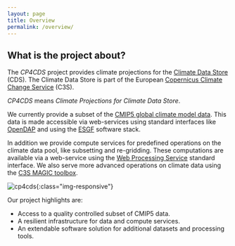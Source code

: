 ```yaml
---
layout: page
title: Overview
permalink: /overview/
---
```

## What is the project about?

The *CP4CDS* project provides climate projections for the [Climate Data Store](https://cds.climate.copernicus.eu) (CDS).
The Climate Data Store is part of the European [Copernicus Climate Change Service](https://climate.copernicus.eu/) (C3S).

*CP4CDS* means *Climate Projections for Climate Data Store*.

We currently provide a subset of the [CMIP5 global climate model data](https://www.wcrp-climate.org/wgcm-cmip/wgcm-cmip5).
This data is made accessible via web-services using standard interfaces like [OpenDAP](https://www.opendap.org/)
and using the [ESGF](https://esgf.llnl.gov/) software stack.

In addition we provide compute services for predefined operations on the climate data pool, like subsetting and re-gridding.
These computations are available via a web-service using the
[Web Processing Service](http://opengeospatial.org/standards/wps) standard interface.
We also serve more advanced operations on climate data using the [C3S MAGIC toolbox](https://portal.c3s-magic.eu/).

![cp4cds](https://github.com/cehbrecht/copernicus-talk-july-2018/raw/master/media/cp4cds.png){:class="img-responsive"}

Our project highlights are:
* Access to a quality controlled subset of CMIP5 data.
* A resilient infrastructure for data and compute services.
* An extendable software solution for additional datasets and processing tools.
